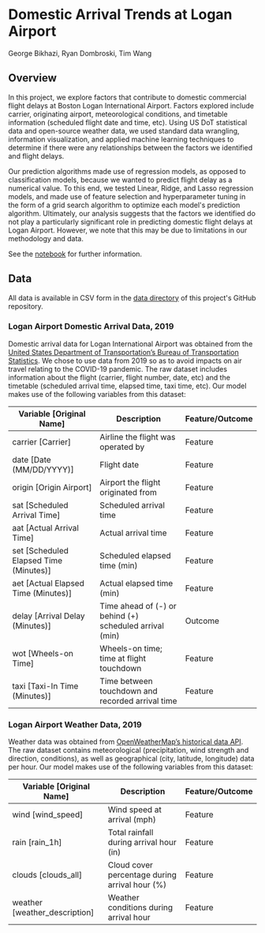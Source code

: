 # Domestic Arrival Trends at Logan Airport

George Bikhazi, Ryan Dombroski, Tim Wang

## Overview

In this project, we explore factors that contribute to domestic commercial flight delays at Boston Logan International Airport. Factors explored include carrier, originating airport, meteorological conditions, and timetable information (scheduled flight date and time, etc). Using US DoT statistical data and open-source weather data, we used standard data wrangling, information visualization, and applied machine learning techniques to determine if there were any relationships between the factors we identified and flight delays.

Our prediction algorithms made use of regression models, as opposed to classification models, because we wanted to predict flight delay as a numerical value. To this end, we tested Linear, Ridge, and Lasso regression models, and made use of feature selection and hyperparameter tuning in the form of a grid search algorithm to optimize each model's prediction algorithm. Ultimately, our analysis suggests that the factors we identified do not play a particularly significant role in predicting domestic flight delays at Logan Airport. However, we note that this may be due to limitations in our methodology and data.

See the [notebook](/DS3000_FP4_Group31.ipynb) for further information.

## Data

All data is available in CSV form in the [data directory](https://github.com/timaeusx/ds3000-logan-arrival-trends/tree/main/data) of this project's GitHub repository.

### Logan Airport Domestic Arrival Data, 2019
Domestic arrival data for Logan International Airport was obtained from the [United States Department of Transportation’s Bureau of Transportation Statistics](https://transtats.bts.gov/ONTIME/Arrivals.aspx). We chose to use data from 2019 so as to avoid impacts on air travel relating to the COVID-19 pandemic. The raw dataset includes information about the flight (carrier, flight number, date, etc) and the timetable (scheduled arrival time, elapsed time, taxi time, etc). Our model makes use of the following variables from this dataset:

| Variable [Original Name]               | Description                                             | Feature/Outcome |
|----------------------------------------|---------------------------------------------------------|-----------------|
| carrier [Carrier]                      | Airline the flight was operated by                      | Feature         |
| date [Date (MM/DD/YYYY)]               | Flight date                                             | Feature         |
| origin [Origin Airport]                | Airport the flight originated from                      | Feature         |
| sat [Scheduled Arrival Time]           | Scheduled arrival time                                  | Feature         |
| aat [Actual Arrival Time]              | Actual arrival time                                     | Feature         |
| set [Scheduled Elapsed Time (Minutes)] | Scheduled elapsed time (min)                            | Feature         |
| aet [Actual Elapsed Time (Minutes)]    | Actual elapsed time (min)                               | Feature         |
| delay [Arrival Delay (Minutes)]        | Time ahead of (-) or behind (+) scheduled arrival (min) | Outcome         |
| wot [Wheels-on Time]                   | Wheels-on time; time at flight touchdown                | Feature         |
| taxi [Taxi-In Time (Minutes)]          | Time between touchdown and recorded arrival time        | Feature         |

### Logan Airport Weather Data, 2019
Weather data was obtained from [OpenWeatherMap’s historical data API](https://openweathermap.org/history-bulk). The raw dataset contains meteorological (precipitation, wind strength and direction, conditions), as well as geographical (city, latitude, longitude) data per hour. Our model makes use of the following variables from this dataset:

| Variable [Original Name]               | Description                                             | Feature/Outcome |
|----------------------------------------|---------------------------------------------------------|-----------------|
| wind [wind_speed]                      | Wind speed at arrival (mph)                             | Feature         |
| rain [rain_1h]                         | Total rainfall during arrival hour (in)                 | Feature         |
| clouds [clouds_all]                    | Cloud cover percentage during arrival hour (%)          | Feature         |
| weather [weather_description]          | Weather conditions during arrival hour                  | Feature         |
